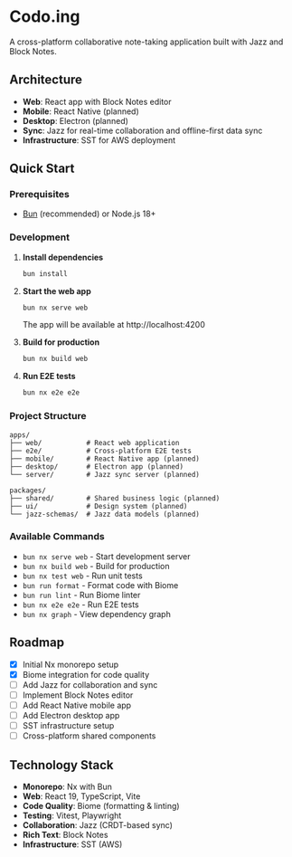 # Codo.ing

A cross-platform collaborative note-taking application built with Jazz and Block Notes.

## Architecture

- **Web**: React app with Block Notes editor
- **Mobile**: React Native (planned)  
- **Desktop**: Electron (planned)
- **Sync**: Jazz for real-time collaboration and offline-first data sync
- **Infrastructure**: SST for AWS deployment

## Quick Start

### Prerequisites

- [Bun](https://bun.sh) (recommended) or Node.js 18+

### Development

1. **Install dependencies**
   ```bash
   bun install
   ```

2. **Start the web app**
   ```bash
   bun nx serve web
   ```
   
   The app will be available at http://localhost:4200

3. **Build for production**
   ```bash
   bun nx build web
   ```

4. **Run E2E tests**
   ```bash
   bun nx e2e e2e
   ```

### Project Structure

```
apps/
├── web/           # React web application
├── e2e/           # Cross-platform E2E tests
├── mobile/        # React Native app (planned)
├── desktop/       # Electron app (planned)
└── server/        # Jazz sync server (planned)

packages/
├── shared/        # Shared business logic (planned)
├── ui/            # Design system (planned)
└── jazz-schemas/  # Jazz data models (planned)
```

### Available Commands

- `bun nx serve web` - Start development server
- `bun nx build web` - Build for production  
- `bun nx test web` - Run unit tests
- `bun run format` - Format code with Biome
- `bun run lint` - Run Biome linter  
- `bun nx e2e e2e` - Run E2E tests
- `bun nx graph` - View dependency graph

## Roadmap

- [x] Initial Nx monorepo setup
- [x] Biome integration for code quality
- [ ] Add Jazz for collaboration and sync
- [ ] Implement Block Notes editor
- [ ] Add React Native mobile app
- [ ] Add Electron desktop app  
- [ ] SST infrastructure setup
- [ ] Cross-platform shared components

## Technology Stack

- **Monorepo**: Nx with Bun
- **Web**: React 19, TypeScript, Vite
- **Code Quality**: Biome (formatting & linting)
- **Testing**: Vitest, Playwright  
- **Collaboration**: Jazz (CRDT-based sync)
- **Rich Text**: Block Notes
- **Infrastructure**: SST (AWS)